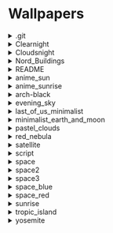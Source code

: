 # Wallpapers
<details><summary>.git</summary><img alt=".git" src=".git"/></details>
<details><summary>Clearnight</summary><img alt="Clearnight" src="Clearnight.jpg"/></details>
<details><summary>Cloudsnight</summary><img alt="Cloudsnight" src="Cloudsnight.jpg"/></details>
<details><summary>Nord_Buildings</summary><img alt="Nord_Buildings" src="Nord_Buildings.png"/></details>
<details><summary>README</summary><img alt="README" src="README.md"/></details>
<details><summary>anime_sun</summary><img alt="anime_sun" src="anime_sun.png"/></details>
<details><summary>anime_sunrise</summary><img alt="anime_sunrise" src="anime_sunrise.png"/></details>
<details><summary>arch-black</summary><img alt="arch-black" src="arch-black.png"/></details>
<details><summary>evening_sky</summary><img alt="evening_sky" src="evening_sky.png"/></details>
<details><summary>last_of_us_minimalist</summary><img alt="last_of_us_minimalist" src="last_of_us_minimalist.jpg"/></details>
<details><summary>minimalist_earth_and_moon</summary><img alt="minimalist_earth_and_moon" src="minimalist_earth_and_moon.jpg"/></details>
<details><summary>pastel_clouds</summary><img alt="pastel_clouds" src="pastel_clouds.jpg"/></details>
<details><summary>red_nebula</summary><img alt="red_nebula" src="red_nebula.jpg"/></details>
<details><summary>satellite</summary><img alt="satellite" src="satellite.png"/></details>
<details><summary>script</summary><img alt="script" src="script"/></details>
<details><summary>space</summary><img alt="space" src="space.jpg"/></details>
<details><summary>space2</summary><img alt="space2" src="space2.jpg"/></details>
<details><summary>space3</summary><img alt="space3" src="space3.jpg"/></details>
<details><summary>space_blue</summary><img alt="space_blue" src="space_blue.jpg"/></details>
<details><summary>space_red</summary><img alt="space_red" src="space_red.jpg"/></details>
<details><summary>sunrise</summary><img alt="sunrise" src="sunrise.png"/></details>
<details><summary>tropic_island</summary><img alt="tropic_island" src="tropic_island.jpg"/></details>
<details><summary>yosemite</summary><img alt="yosemite" src="yosemite.png"/></details>